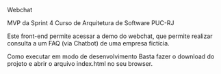Webchat

MVP da Sprint 4
Curso de Arquitetura de Software
PUC-RJ

Este front-end permite acessar a demo do webchat, que permite realizar consulta a um FAQ (via Chatbot) de uma empresa fictícia.

Como executar em modo de desenvolvimento
Basta fazer o download do projeto e abrir o arquivo index.html no seu browser.